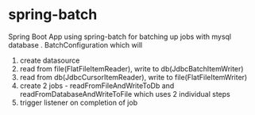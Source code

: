 # spring-batch
Spring Boot App using spring-batch for batching up jobs with mysql database .
BatchConfiguration which will
1) create datasource
2) read from file(FlatFileItemReader), write to db(JdbcBatchItemWriter)
3) read from db(JdbcCursorItemReader), write to file(FlatFileItemWriter)
4) create 2 jobs - readFromFileAndWriteToDb and readFromDatabaseAndWriteToFile which uses 2 individual steps
4) trigger listener on completion of job


